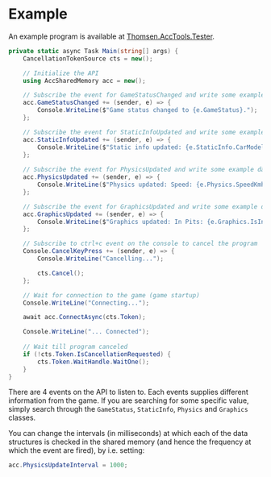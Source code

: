 ﻿# Example
An example program is available at [Thomsen.AccTools.Tester](https://github.com/Thomseeen/Thomsen.AccTools/tree/master/src/Thomsen.AccTools.Tester).

```c#
private static async Task Main(string[] args) {
    CancellationTokenSource cts = new();

    // Initialize the API
    using AccSharedMemory acc = new();

    // Subscribe the event for GameStatusChanged and write some example data to stdout
    acc.GameStatusChanged += (sender, e) => {
        Console.WriteLine($"Game status changed to {e.GameStatus}.");
    };

    // Subscribe the event for StaticInfoUpdated and write some example data to stdout
    acc.StaticInfoUpdated += (sender, e) => {
        Console.WriteLine($"Static info updated: {e.StaticInfo.CarModel} on {e.StaticInfo.Track}.");
    };
    
    // Subscribe the event for PhysicsUpdated and write some example data to stdout
    acc.PhysicsUpdated += (sender, e) => {
        Console.WriteLine($"Physics updated: Speed: {e.Physics.SpeedKmh}.");
    };

    // Subscribe the event for GraphicsUpdated and write some example data to stdout
    acc.GraphicsUpdated += (sender, e) => {
        Console.WriteLine($"Graphics updated: In Pits: {e.Graphics.IsInPit}.");
    };

    // Subscribe to ctrl+c event on the console to cancel the program
    Console.CancelKeyPress += (sender, e) => {
        Console.WriteLine("Cancelling...");

        cts.Cancel();
    };

    // Wait for connection to the game (game startup)
    Console.WriteLine("Connecting...");

    await acc.ConnectAsync(cts.Token);

    Console.WriteLine("... Connected");
    
    // Wait till program canceled
    if (!cts.Token.IsCancellationRequested) {
        cts.Token.WaitHandle.WaitOne();
    }
}
```

There are 4 events on the API to listen to. Each events supplies different information from the game.
If you are searching for some specific value, simply search through the `GameStatus`, `StaticInfo`, `Physics` and `Graphics` classes.

You can change the intervals (in milliseconds) at which each of the data structures is checked in the shared memory (and hence the frequency at which the event are fired), by i.e. setting:
```c#
acc.PhysicsUpdateInterval = 1000;
```